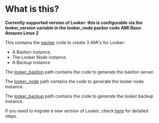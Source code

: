 # What is this?

**Currently supported version of Looker: this is configurable via the looker_version variable in the looker_node packer code**
**AMI Base: Amazon Linux 2**

This contains the [packer](https://packer.io/) code to create 3 AMI's for Looker:

* A Bastion instance.
* The Looker Node instance.
* A Backup instance

The [looker_bastion](https://github.com/turnerlabs/looker_stack_aws_ec2_ami/blob/master/looker_bastion/README.md) path contains the code to generate the bastion server.

The [looker_node](https://github.com/turnerlabs/looker_stack_aws_ec2_ami/blob/master/looker_node/README.md) path contains the code to generate the looker node instance.

The [looker_backup](https://github.com/turnerlabs/looker_stack_aws_ec2_ami/blob/master/looker_backup/README.md) path contains the code to generate the looker backup instance.

If you need to migrate a new version of Looker, check [here](https://github.com/turnerlabs/looker_stack_aws_ec2_tf) for detailed steps.
